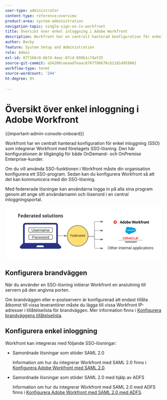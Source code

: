 ```yaml
---
user-type: administrator
content-type: reference;overview
product-area: system-administration
navigation-topic: single-sign-on-in-workfront
title: Översikt över enkel inloggning i Adobe Workfront
description: Workfront har en centralt hanterad konfiguration för enkel inloggning (SSO) som enkelt kan integrera Workfront med företagets befintliga SSO-lösning. Den här konfigurationen är enkel att konfigurera och hantera och är tillgänglig för både OnDemand- och OnPremise Enterprise-kunder.
author: Becky
feature: System Setup and Administration
role: Admin
exl-id: 87f1b6c0-6b74-4eac-87cd-899b1c74af25
source-git-commit: a54200ceeaadfeaac6767f06676cb11814959601
workflow-type: tm+mt
source-wordcount: '244'
ht-degree: 0%

---
```


# Översikt över enkel inloggning i Adobe Workfront

<!--Audited: 12/2023-->

{{important-admin-console-onboard}}


Workfront har en centralt hanterad konfiguration för enkel inloggning (SSO) som integrerar Workfront med företagets SSO-lösning. Den här konfigurationen är tillgänglig för både OnDemand- och OnPremise Enterprise-kunder.

Om du vill använda SSO-funktionen i Workfront måste din organisation konfigurera ett SSO-program. Sedan kan du konfigurera Workfront så att det kan kommunicera med din SSO-lösning.

Med federerade lösningar kan användarna logga in på alla sina program genom att ange sitt användarnamn och lösenord i en central inloggningsportal.

![](assets/overview-sso-wf-fed-only.png)


## Konfigurera brandväggen

När du använder en SSO-lösning initierar Workfront en anslutning till servern på den angivna porten.

Om brandväggen eller e-postservern är konfigurerad att endast tillåta åtkomst till vissa leverantörer måste du lägga till vissa Workfront IP-adresser i tillåtelselista för brandväggen. Mer information finns i [Konfigurera brandväggens tillåtelselista](../../../administration-and-setup/get-started-wf-administration/configure-your-firewall.md).

## Konfigurera enkel inloggning

Workfront kan integreras med följande SSO-lösningar:

* Samordnade lösningar som stöder SAML 2.0

  Information om hur du integrerar Workfront med SAML 2.0 finns i [Konfigurera Adobe Workfront med SAML 2.0](../../../administration-and-setup/add-users/single-sign-on/configure-workfront-saml-2.md).

* Samordnade lösningar som stöder SAML 2.0 med hjälp av ADFS

  Information om hur du integrerar Workfront med SAML 2.0 med ADFS finns i [Konfigurera Adobe Workfront med SAML 2.0 med ADFS](../../../administration-and-setup/add-users/single-sign-on/configure-workfront-saml-2-adfs.md).
